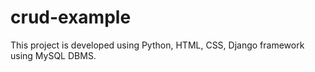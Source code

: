 # crud-example

This project is developed using Python, HTML, CSS, Django framework using MySQL DBMS.
